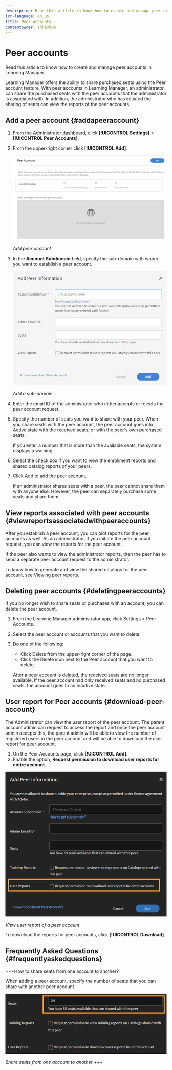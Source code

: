 ```yaml
---
description: Read this article to know how to create and manage peer accounts in Learning Manager.
jcr-language: en_us
title: Peer accounts
contentowner: shhivkum
---
```



# Peer accounts

Read this article to know how to create and manage peer accounts in Learning Manager.

Learning Manager offers the ability to share purchased seats using the Peer account feature. With peer accounts in Learning Manager, an administrator can share the purchased seats with the peer accounts that the administrator is associated with. In addition, the administrator who has initiated the sharing of seats can view the reports of the peer accounts.

## Add a peer account {#addapeeraccount}

1. From the Administrator dashboard, click **[!UICONTROL Settings]** > **[!UICONTROL Peer Accounts]**.
1. From the upper-right corner click **[!UICONTROL Add]**.

   ![](assets/peeraccount.png)

   *Add peer account*

1. In the **Account Subdomain** field, specify the sub-domain with whom you want to establish a peer account.

   ![](assets/addpeer.png)

   *Add a sub-domain*

1. Enter the email ID of the administrator who either accepts or rejects the peer account request.
1. Specify the number of seats you want to share with your peer. When you share seats with the peer account, the peer account goes into Active state with the received seats, or with the peer's own purchased seats.

   If you enter a number that is more than the available seats, the system displays a warning.

1. Select the check box if you want to view the enrollment reports and shared catalog reports of your peers.
1. Click Add to add the peer account.

   If an administrator shares seats with a peer, the peer cannot share them with anyone else. However, the peer can separately purchase some seats and share them.

## View reports associated with peer accounts {#viewreportsassociatedwithpeeraccounts}

After you establish a peer account, you can plot reports for the peer accounts as well. As an administrator, if you initiate the peer account request, you can view the reports for the peer account.

If the peer also wants to view the administrator reports, then the peer has to send a separate peer account request to the administrator.  

To know how to generate and view the shared catalogs for the peer account, see [Viewing peer reports](reports.md#main-pars_header_894271250).

## Deleting peer accounts {#deletingpeeraccounts}

If you no longer wish to share seats or purchases with an account, you can delete the peer account.

1. From the Learning Manager administrator app, click Settings > Peer Accounts.
1. Select the peer account or accounts that you want to delete.   
1. Do one of the following:

   * Click Delete from the upper-right corner of the page.
   * Click the Delete icon next to the Peer account that you want to delete.

   After a peer account is deleted, the received seats are no longer available. If the peer account had only received seats and no purchased seats, the account goes to an Inactive state.

## User report for Peer accounts {#download-peer-account}

The Administrator can view the user report of the peer account. The parent account admin can request to access the report and once the peer account admin accepts this, the parent admin will be able to view the number of registered users in the peer account and will be able to download the user report for peer account.

1. On the Peer Accounts page, click **[!UICONTROL Add]**.
1. Enable the option, **Request permission to download user reports for entire account**.

![](assets/image034.png)

*View user report of a peer account*

To download the reports for peer accounts, click **[!UICONTROL Download]**. 

## Frequently Asked Questions {#frequentlyaskedquestions}

+++How to share seats from one account to another?

When adding a peer account, specify the number of seats that you can share with another peer account.

![](assets/share-seats.png)

*Share seats from one account to another*
+++

